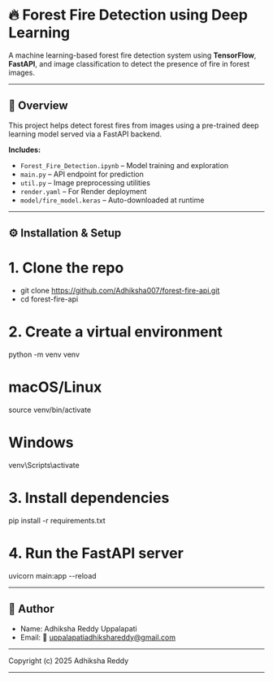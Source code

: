# 🔥 Forest Fire Detection using Deep Learning

A machine learning-based forest fire detection system using **TensorFlow**, **FastAPI**, and image classification to detect the presence of fire in forest images.

---

## 📌 Overview

This project helps detect forest fires from images using a pre-trained deep learning model served via a FastAPI backend.

**Includes:**
- `Forest_Fire_Detection.ipynb` – Model training and exploration
- `main.py` – API endpoint for prediction
- `util.py` – Image preprocessing utilities
- `render.yaml` – For Render deployment
- `model/fire_model.keras` – Auto-downloaded at runtime

---

## ⚙️ Installation & Setup
  # 1. Clone the repo
  - git clone https://github.com/Adhiksha007/forest-fire-api.git
  - cd forest-fire-api
  
  # 2. Create a virtual environment
  python -m venv venv
  # macOS/Linux
  source venv/bin/activate
  # Windows
  venv\Scripts\activate
  
  # 3. Install dependencies
  pip install -r requirements.txt
  
  # 4. Run the FastAPI server
  uvicorn main:app --reload

---


## 👤 Author
- Name: Adhiksha Reddy Uppalapati
- Email: 📧 uppalapatiadhikshareddy@gmail.com

---

Copyright (c) 2025 Adhiksha Reddy

---
